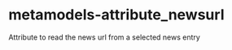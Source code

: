 metamodels-attribute_newsurl
============================

Attribute to read the news url from a selected news entry
